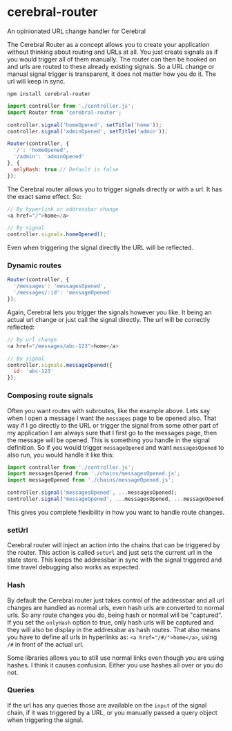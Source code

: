 # cerebral-router
An opinionated URL change handler for Cerebral

The Cerebral Router as a concept allows you to create your application without thinking about routing and URLs at all. You just create signals as if you would trigger all of them manually. The router can then be hooked on and urls are routed to these already existing signals. So a URL change or manual signal trigger is transparent, it does not matter how you do it. The url will keep in sync.

`npm install cerebral-router`

```js
import controller from './controller.js';
import Router from 'cerebral-router';

controller.signal('homeOpened', setTitle('home'));
controller.signal('adminOpened', setTitle('admin'));

Router(controller, {
  '/': 'homeOpened',
  '/admin': 'adminOpened'
}, {
  onlyHash: true // Default is false
});
```

The Cerebral router allows you to trigger signals directly or with a url. It has the exact same effect. So:

```js
// By hyperlink or addressbar change
<a href="/">home</a>

// By signal
controller.signals.homeOpened();
```
Even when triggering the signal directly the URL will be reflected.

### Dynamic routes
```js
Router(controller, {
  '/messages': 'messagesOpened',
  '/messages/:id': 'messageOpened'
});
```

Again, Cerebral lets you trigger the signals however you like. It being an actual url change or just call the signal directly. The url will be correctly reflected:

```js
// By url change
<a href="/messages/abc-123">home</a>

// By signal
controller.signals.messageOpened({
  id: 'abc-123'
});
```


### Composing route signals
Often you want routes with subroutes, like the example above. Lets say when I open a message I want the `messages` page to be opened also. That way if I go directly to the URL or trigger the signal from some other part of my application I am always sure that I first go to the messages page, then the message will be opened. This is something you handle in the signal definition. So if you would trigger `messageOpened` and want `messagesOpened` to also run, you would handle it like this:

```js
import controller from './controller.js';
import messagesOpened from './chains/messagesOpened.js';
import messageOpened from './chains/messageOpened.js';

controller.signal('messagesOpened', ...messagesOpened);
controller.signal('messageOpened', ...messagesOpened, ...messageOpened);
```

This gives you complete flexibility in how you want to handle route changes.

### setUrl
Cerebral router will inject an action into the chains that can be triggered by the router. This action is called `setUrl` and just sets the current url in the state store. This keeps the addressbar in sync with the signal triggered and time travel debugging also works as expected.

### Hash
By default the Cerebral router just takes control of the addressbar and all url changes are handled as normal urls, even hash urls are converted to normal urls. So any route changes you do, being hash or normal will be "captured". If you set the `onlyHash` option to true, only hash urls will be captured and they will also be display in the addressbar as hash routes. That also means you have to define all urls in hyperlinks as: `<a href="/#/">home</a>`, using `/#` in front of the actual url.

Some libraries allows you to still use normal links even though you are using hashes. I think it causes confusion. Either you use hashes all over or you do not.

### Queries
If the url has any queries those are available on the `input` of the signal chain, if it was triggered by a URL, or you manually passed a query object when triggering the signal.
